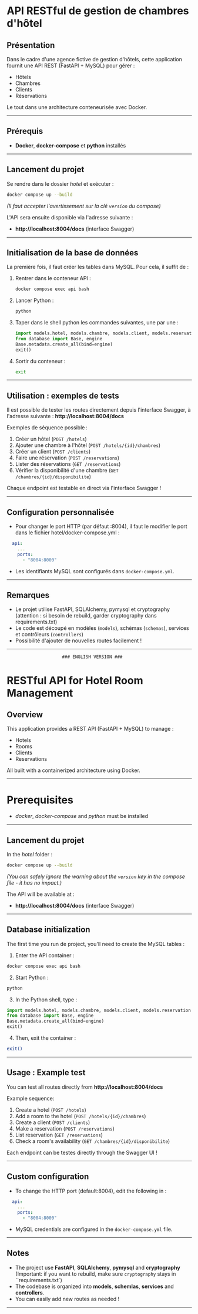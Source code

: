 # API RESTful de gestion de chambres d'hôtel

## Présentation
Dans le cadre d'une agence fictive de gestion d'hôtels, cette application fournit une API REST (FastAPI + MySQL) pour gérer :
- Hôtels
- Chambres
- Clients
- Réservations

Le tout dans une architecture  conteneurisée avec Docker.

---

## Prérequis
- **Docker**, **docker-compose** et **python** installés

---

## Lancement du projet

Se rendre dans le dossier *hotel* et exécuter :

```bash
docker compose up --build
```
*(Il faut accepter l'avertissement sur la clé `version` du compose)*

L'API sera ensuite disponible via l'adresse suivante :
- **http://localhost:8004/docs** (interface Swagger)

---

## Initialisation de la base de données
La première fois, il faut créer les tables dans MySQL. Pour cela, il suffit de :

1. Rentrer dans le conteneur API :
   ```bash
   docker compose exec api bash
   ```
2. Lancer Python :
   ```bash
   python
   ```
3. Taper dans le shell python les commandes suivantes, une par une :
   ```python
   import models.hotel, models.chambre, models.client, models.reservation
   from database import Base, engine
   Base.metadata.create_all(bind=engine)
   exit()
   ```
4. Sortir du conteneur :
   ```bash
   exit
   ```

---

## Utilisation : exemples de tests

Il est possible de tester les routes directement depuis l'interface Swagger, à l'adresse suivante :
**http://localhost:8004/docs**

Exemples de séquence possible :
1. Créer un hôtel (`POST /hotels`)
2. Ajouter une chambre à l'hôtel (`POST /hotels/{id}/chambres`)
3. Créer un client (`POST /clients`)
4. Faire une réservation (`POST /reservations`)
5. Lister des réservations (`GET /reservations`)
6. Vérifier la disponibilité d'une chambre (`GET /chambres/{id}/disponibilite`)

Chaque endpoint est testable en direct via l'interface Swagger !

---

## Configuration personnalisée

- Pour changer le port HTTP (par défaut :8004), il faut le modifier le port dans le fichier hotel/docker-compose.yml :
```yaml
  api:
    ...
    ports:
      - "8004:8000"
```

- Les identifiants MySQL sont configurés dans `docker-compose.yml`.

---

## Remarques
- Le projet utilise FastAPI, SQLAlchemy, pymysql et cryptography (attention : si besoin de rebuild, garder cryptography dans requirements.txt)
- Le code est découpé en modèles (`models`), schémas (`schemas`), services et contrôleurs (`controllers`)
- Possibilité d'ajouter de nouvelles routes facilement !
---


                         ### ENGLISH VERSION ###

# RESTful API for Hotel Room Management

## Overview
This application provides a REST API (FastAPI + MySQL) to manage :
- Hotels
- Rooms
- Clients
- Reservations

All built with a containerized architecture using Docker.

---

# Prerequisites
- *docker*, *docker-compose* and *python*  must be installed

---

## Lancement du projet

In the *hotel* folder :

```bash
docker compose up --build
```
*(You can safely ignore the warning about the `version` key in the compose file - it has no impact.)*

The API will be available at :
- **http://localhost:8004/docs** (interface Swagger)

---

## Database initialization
The first time you run de project, you'll need to create the MySQL tables :
1. Enter the API container :
```bash
docker compose exec api bash
```

2. Start Python :
```bash
python
```

3. In the Python shell, type :
```python
import models.hotel, models.chambre, models.client, models.reservation
from database import Base, engine
Base.metadata.create_all(bind=engine)
exit()
```

4. Then, exit the container :
```bash
exit()
```

---

## Usage : Example test

You can test all routes directly from
**http://localhost:8004/docs**

Example sequence:

1. Create a hotel (`POST /hotels`)
2. Add a room to the hotel (`POST /hotels/{id}/chambres`)
3. Create a client (`POST /clients`)
4. Make a reservation (`POST /reservations`)
5. List reservation (`GET /reservations`)
6. Check a room's availability (`GET /chambres/{id}/disponibilite`)

Each endpoint can be testes directly through the Swagger UI !

---

## Custom configuration

- To change the HTTP port (default:8004), edit the following in :
```yaml
  api:
    ...
    ports:
      - "8004:8000"
````

- MySQL credentials are configured in the `docker-compose.yml` file.

---

## Notes
- The project use **FastAPI**, **SQLAlchemy**, **pymysql** and **cryptography** (Important: if you want to rebuild, make sure `cryptography` stays in ``requirements.txt`)
- The codebase is organized into **models**, **schemlas**, **services** and **controllers**.
- You can easily add new routes as needed !
---



